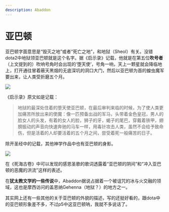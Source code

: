 ```yaml
---
description: Abaddon
---
```


# 亚巴顿

亚巴顿字面意思是“毁灭之地”或者“死亡之地”，和地狱（Sheol）有关。没错dota2中地狱领亚巴顿就是这个名字。据《启示录》记载，他就是在第五位**吹号者**（上文提到的）吹响号角时会出现的‘堕天使’，号角一响，天上一颗星就会降临地上，打开通往冒着蔽天黑烟的无底深坑的洞口大门，然后以亚巴顿为首的蝗虫魔军要出来，让人类受折磨五个月。

![](https://pic4.zhimg.com/80/v2-b4d4575bb9f722919ca354a9d102aeb3_720w.jpg)

《启示录》原文如是记载：

> 地狱的最深处住着的堕天使亚巴顿，在最后审判来临的时候，为了使人类更加痛苦所放出来的使魔：像一匹预备出战的军马，头带着金色皇冠，男人的脸女人的头发，有着的女人的脸，狮子的牙，蝎子的尾巴，穿戴着铁甲，翅膀振动的声音向快速奔驰的马车一样，用毒针攻击人类，虽然不会给予致命伤，但是活着的人却要活着的五个月之间，尝受着死一般痛苦的日子。

除开圣经中的记载，其他神学作品中也有亚巴顿的身影。

![](https://pic1.zhimg.com/80/v2-ec473bb8f1828a4628c560eb121b8bcc_720w.jpg)

在《死海古卷》中可以发现的感恩圣歌的歌词透露着“亚巴顿的阴间”和“冲入亚巴顿的恶魔的洪流”这样的表述。

在**犹太教文学的一些传说**中，Abaddon据说占据着一个被诅咒的冰与火交融的领域，这也是摩西访问的盖恩纳Gehenna（地狱？）的地方之一。

  
其实网上还有一些其他的关于亚巴顿的外貌的描述，写的还挺好看的，跟dota中的亚巴顿形象差不多，不过p5中这亚巴顿呐，我就不多说话了。

